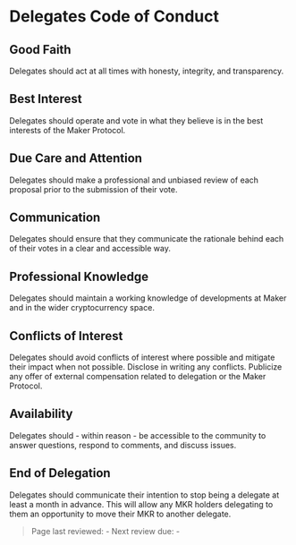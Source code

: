 # Delegates Code of Conduct

## Good Faith

Delegates should act at all times with honesty, integrity, and transparency.

## Best Interest

Delegates should operate and vote in what they believe is in the best interests of the Maker Protocol.

## Due Care and Attention

Delegates should make a professional and unbiased review of each proposal prior to the submission of their vote.

## Communication

Delegates should ensure that they communicate the rationale behind each of their votes in a clear and accessible way.

## Professional Knowledge

Delegates should maintain a working knowledge of developments at Maker and in the wider cryptocurrency space.

## Conflicts of Interest

Delegates should avoid conflicts of interest where possible and mitigate their impact when not possible. Disclose in writing any conflicts. Publicize any offer of external compensation related to delegation or the Maker Protocol.

## Availability

Delegates should - within reason - be accessible to the community to answer questions, respond to comments, and discuss issues.

## End of Delegation

Delegates should communicate their intention to stop being a delegate at least a month in advance. This will allow any MKR holders delegating to them an opportunity to move their MKR to another delegate.

>Page last reviewed: -
>Next review due: -

